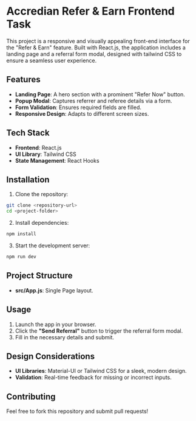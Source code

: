 # Accredian Refer & Earn Frontend Task

This project is a responsive and visually appealing front-end interface for the "Refer & Earn" feature. Built with React.js, the application includes a landing page and a referral form modal, designed with tailwind CSS to ensure a seamless user experience.

## Features

- **Landing Page**: A hero section with a prominent "Refer Now" button.
- **Popup Modal**: Captures referrer and referee details via a form.
- **Form Validation**: Ensures required fields are filled.
- **Responsive Design**: Adapts to different screen sizes.

## Tech Stack

- **Frontend**: React.js
- **UI Library**: Tailwind CSS
- **State Management**: React Hooks

## Installation

1. Clone the repository:

```sh
git clone <repository-url>
cd <project-folder>
```

2. Install dependencies:

```sh
npm install
```

3. Start the development server:

```sh
npm run dev
```

## Project Structure

- **src/App.js**: Single Page layout.

## Usage

1. Launch the app in your browser.
2. Click the **"Send Referral"** button to trigger the referral form modal.
3. Fill in the necessary details and submit.

## Design Considerations

- **UI Libraries**: Material-UI or Tailwind CSS for a sleek, modern design.
- **Validation**: Real-time feedback for missing or incorrect inputs.

## Contributing

Feel free to fork this repository and submit pull requests!
